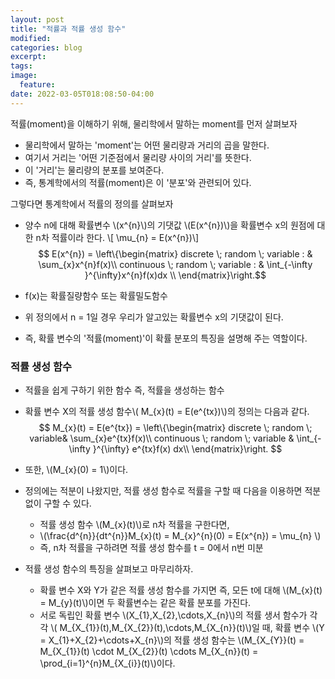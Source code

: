 ```yaml
---
layout: post
title: "적률과 적률 생성 함수"
modified:
categories: blog
excerpt:
tags:
image:
  feature:
date: 2022-03-05T018:08:50-04:00
---
```

적률(moment)을 이해하기 위해, 물리학에서 말하는 moment를 먼저 살펴보자

- 물리학에서 말하는 'moment'는 어떤 물리량과 거리의 곱을 말한다.
- 여기서 거리는 '어떤 기준점에서 물리량 사이의 거리'를 뜻한다.
- 이 '거리'는 물리량의 분포를 보여준다.
- 즉, 통계학에서의 적률(moment)은 이 '분포'와 관련되어 있다.

그렇다면 통계학에서 적률의 정의를 살펴보자
- 양수 n에 대해 확률변수 \\(x^{n}\\)의 기댓값 \\(E(x^{n})\\)을 확률변수 x의 원점에 대한 n차 적률이라 한다.
\\[ \mu_{n} = E(x^{n})\\]
$$ E(x^{n}) = \left\{\begin{matrix}
discrete \; random \;  variable : &  \sum_{x}x^{n}f(x)\\
continuous \; random \; variable : & \int_{-\infty }^{\infty}x^{n}f(x)dx \\
\end{matrix}\right.$$

- f(x)는 확률질량함수 또는 확률밀도함수
- 위 정의에서 n = 1일 경우 우리가 알고있는 확률변수 x의 기댓값이 된다.
- 즉, 확률 변수의 '적률(moment)'이 확률 분포의 특징을 설명해 주는 역할이다.

### 적률 생성 함수

- 적률을 쉽게 구하기 위한 함수 즉, 적률을 생성하는 함수
- 확률 변수 X의 적률 생성 함수\\( M_{x}(t) = E(e^{tx})\\)의 정의는 다음과 같다.
$$ M_{x}(t) = E(e^{tx}) = \left\{\begin{matrix}
discrete \; random \; variable&  \sum_{x}e^{tx}f(x)\\
continuous \; random \; variable & \int_{-\infty }^{\infty} e^{tx}f(x) dx\\
\end{matrix}\right. $$
- 또한, \\(M_{x}(0) = 1\\)이다.
- 정의에는 적분이 나왔지만, 적률 생성 함수로 적률을 구할 때 다음을 이용하면 적분 없이 구할 수 있다.
    - 적률 생성 함수 \\(M_{x}(t)\\)로 n차 적률을 구한다면,
    - \\(\frac{d^{n}}{dt^{n}}M_{x}(t) = M_{x}^{n}(0) = E(x^{n}) = \mu_{n} \\)
    - 즉, n차 적률을 구하려면 적률 생성 함수를 t = 0에서 n번 미분
    
- 적률 생성 함수의 특징을 살펴보고 마무리하자.
    - 확률 변수 X와 Y가 같은 적률 생성 함수를 가지면 즉, 모든 t에 대해 \\(M_{x}(t) = M_{y}(t)\\)이면 두 확률변수는 같은 확률 분포를 가진다.
    - 서로 독립인 확률 변수 \\(X_{1},X_{2},\cdots,X_{n}\\)의 적률 생서 함수가 각각 \\( M_{X_{1}}(t),M_{X_{2}}(t),\cdots,M_{X_{n}}(t)\\)일 때, 확률 변수 \\(Y = X_{1}+X_{2}+\cdots+X_{n}\\)의 적률 생성 함수는 \\(M_{X_{Y}}(t) =  M_{X_{1}}(t) \cdot M_{X_{2}}(t) \cdots M_{X_{n}}(t) = \prod_{i=1}^{n}M_{X_{i}}(t)\\)이다.


